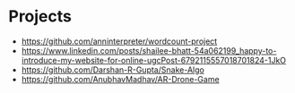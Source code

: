 # Projects

- https://github.com/anninterpreter/wordcount-project
- https://www.linkedin.com/posts/shailee-bhatt-54a062199_happy-to-introduce-my-website-for-online-ugcPost-6792115557018701824-1JkO
- https://github.com/Darshan-R-Gupta/Snake-Algo
- https://github.com/AnubhavMadhav/AR-Drone-Game
